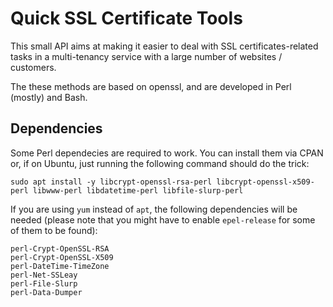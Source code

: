 # Quick SSL Certificate Tools #

This small API aims at making it easier to deal with SSL certificates-related tasks in a multi-tenancy service with a large number of websites / customers.

The these methods are based on openssl, and are developed in Perl (mostly) and
Bash.

## Dependencies

Some Perl dependecies are required to work.
You can install them via CPAN or, if on Ubuntu, just running the following command
should do the trick:

```
sudo apt install -y libcrypt-openssl-rsa-perl libcrypt-openssl-x509-perl libwww-perl libdatetime-perl libfile-slurp-perl
```

If you are using `yum` instead of `apt`, the following dependencies will be needed (please note that you might have to enable `epel-release` for some of them to be found):
```
perl-Crypt-OpenSSL-RSA
perl-Crypt-OpenSSL-X509
perl-DateTime-TimeZone
perl-Net-SSLeay
perl-File-Slurp
perl-Data-Dumper
```
